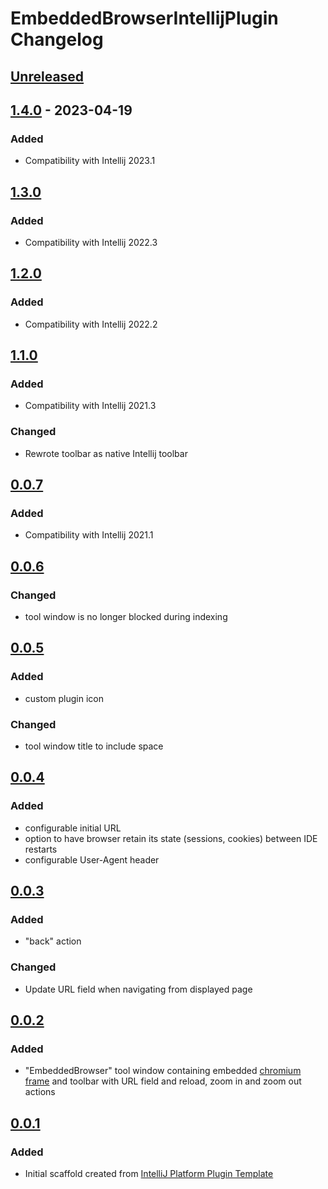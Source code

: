 <!-- Keep a Changelog guide -> https://keepachangelog.com -->

# EmbeddedBrowserIntellijPlugin Changelog

## [Unreleased]

## [1.4.0] - 2023-04-19

### Added
- Compatibility with Intellij 2023.1

## [1.3.0]

### Added
- Compatibility with Intellij 2022.3

## [1.2.0]

### Added
- Compatibility with Intellij 2022.2

## [1.1.0]

### Added
- Compatibility with Intellij 2021.3

### Changed
- Rewrote toolbar as native Intellij toolbar

## [0.0.7]

### Added
- Compatibility with Intellij 2021.1

## [0.0.6]

### Changed
- tool window is no longer blocked during indexing

## [0.0.5]

### Added
- custom plugin icon

### Changed
- tool window title to include space

## [0.0.4]

### Added
- configurable initial URL
- option to have browser retain its state (sessions, cookies) between IDE restarts
- configurable User-Agent header

## [0.0.3]

### Added
- "back" action

### Changed
- Update URL field when navigating from displayed page

## [0.0.2]

### Added
- "EmbeddedBrowser" tool window containing embedded [chromium frame](https://plugins.jetbrains.com/docs/intellij/jcef.html) and toolbar with URL field and reload, zoom in and zoom out actions

## [0.0.1]

### Added
- Initial scaffold created from [IntelliJ Platform Plugin Template](https://github.com/JetBrains/intellij-platform-plugin-template)

[Unreleased]: https://github.com/plaskowski/EmbeddedBrowserIntellijPlugin/compare/v1.4.0...HEAD
[1.4.0]: https://github.com/plaskowski/EmbeddedBrowserIntellijPlugin/compare/v1.3.0...v1.4.0
[1.3.0]: https://github.com/plaskowski/EmbeddedBrowserIntellijPlugin/compare/v1.2.0...v1.3.0
[1.2.0]: https://github.com/plaskowski/EmbeddedBrowserIntellijPlugin/compare/v1.1.0...v1.2.0
[1.1.0]: https://github.com/plaskowski/EmbeddedBrowserIntellijPlugin/compare/v0.0.7...v1.1.0
[0.0.7]: https://github.com/plaskowski/EmbeddedBrowserIntellijPlugin/compare/v0.0.6...v0.0.7
[0.0.6]: https://github.com/plaskowski/EmbeddedBrowserIntellijPlugin/compare/v0.0.5...v0.0.6
[0.0.5]: https://github.com/plaskowski/EmbeddedBrowserIntellijPlugin/compare/v0.0.4...v0.0.5
[0.0.4]: https://github.com/plaskowski/EmbeddedBrowserIntellijPlugin/compare/v0.0.3...v0.0.4
[0.0.3]: https://github.com/plaskowski/EmbeddedBrowserIntellijPlugin/compare/v0.0.2...v0.0.3
[0.0.2]: https://github.com/plaskowski/EmbeddedBrowserIntellijPlugin/compare/v0.0.1...v0.0.2
[0.0.1]: https://github.com/plaskowski/EmbeddedBrowserIntellijPlugin/commits/v0.0.1
